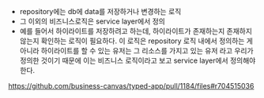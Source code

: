 - repository에는 db에 data를 저장하거나 변경하는 로직
- 그 이외의 비즈니스로직은 service layer에서 정의
- 예를 들어서 하이라이트를 저장하려고 하는데, 하이라이트가 존재하는지 존재하지 않는지 확인하는 로직이 필요하다. 이 로직은 repository 로직 내에서 정의하는 게 아니라 하이라이트를 할 수 있는 유저는 그 리소스를 가지고 있는 유저 라고 우리가 정의한 것이기 때문에 이는 비즈니스 로직이라고 보고 service layer에서 정의해야 한다.

https://github.com/business-canvas/typed-app/pull/1184/files#r704515036
